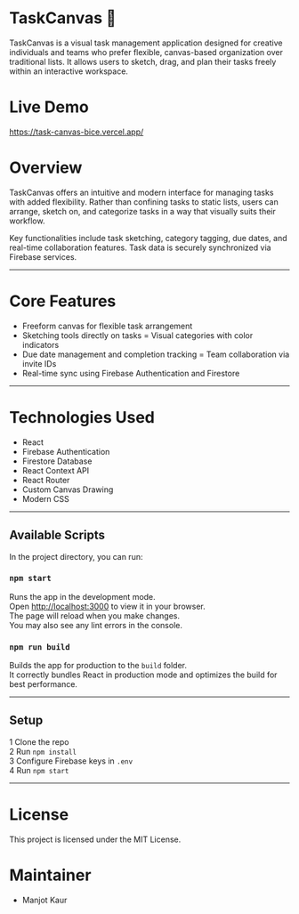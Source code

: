 # TaskCanvas 🎨

TaskCanvas is a visual task management application designed for creative individuals and teams who prefer flexible, canvas-based organization over traditional lists. It allows users to sketch, drag, and plan their tasks freely within an interactive workspace.

# Live Demo
https://task-canvas-bice.vercel.app/

# Overview
TaskCanvas offers an intuitive and modern interface for managing tasks with added flexibility. Rather than confining tasks to static lists, users can arrange, sketch on, and categorize tasks in a way that visually suits their workflow.

Key functionalities include task sketching, category tagging, due dates, and real-time collaboration features. Task data is securely synchronized via Firebase services.

---

# Core Features
- Freeform canvas for flexible task arrangement
- Sketching tools directly on tasks
= Visual categories with color indicators
- Due date management and completion tracking
= Team collaboration via invite IDs
- Real-time sync using Firebase Authentication and Firestore

---

# Technologies Used
- React
- Firebase Authentication
- Firestore Database
- React Context API
- React Router
- Custom Canvas Drawing 
- Modern CSS

---

## Available Scripts

In the project directory, you can run:

### `npm start`

Runs the app in the development mode.  
Open [http://localhost:3000](http://localhost:3000) to view it in your browser.  
The page will reload when you make changes.  
You may also see any lint errors in the console.

### `npm run build`

Builds the app for production to the `build` folder.  
It correctly bundles React in production mode and optimizes the build for best performance.

---

## Setup

1️ Clone the repo  
2️ Run `npm install`  
3️ Configure Firebase keys in `.env`  
4️ Run `npm start`  

---

# License
This project is licensed under the MIT License.

# Maintainer
- Manjot Kaur
